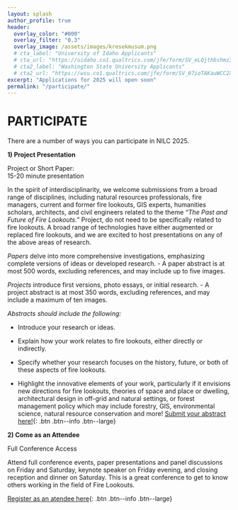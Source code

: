 ```yaml
---
layout: splash
author_profile: true
header:
  overlay_color: "#000"
  overlay_filter: "0.3"
  overlay_image: /assets/images/kresekmusum.png
  # cta_label: "University of Idaho Applicants"
  # cta_url: "https://uidaho.co1.qualtrics.com/jfe/form/SV_eLQjthbshmz3bNz"
  # cta2_label: "Washington State University Applicants"
  # cta2_url: "https://wsu.co1.qualtrics.com/jfe/form/SV_07ioTAKauWCC2X3"
excerpt: "Applications for 2025 will open soon"
permalink: "/participate/"
---
```


# **PARTICIPATE**

There are a number of ways you can participate in NILC 2025\.

**1\) Project Presentation**

Project or Short Paper:   
15-20 minute presentation

In the spirit of interdisciplinarity, we welcome submissions from a broad range of disciplines, including natural resources professionals, fire managers, current and former fire lookouts, GIS experts, humanities scholars, architects, and civil engineers related to the theme *“The Past and Future of Fire Lookouts.”* Project, do not need to be specifically related to fire lookouts. A broad range of technologies have either augmented or replaced fire lookouts, and we are excited to host presentations on any of the above areas of research. 

*Papers* delve into more comprehensive investigations, emphasizing complete versions of ideas or developed research. \- A paper abstract is at most 500 words, excluding references, and may include up to five images. 

*Projects* introduce first versions, photo essays, or initial research. \- A project abstract is at most 350 words, excluding references, and may include a maximum of ten images.

*Abstracts should include the following:*

* Introduce your research or ideas.

* Explain how your work relates to fire lookouts, either directly or indirectly.

* Specify whether your research focuses on the history, future, or both of these aspects of fire lookouts.

* Highlight the innovative elements of your work, particularly if it envisions new directions for fire lookouts, theories of space and place or dwelling, architectural design in off-grid and natural settings, or forest management policy which may include forestry, GIS, environmental science, natural resource conservation and more!
[Submit your abstract here!](../join/){: .btn .btn--info .btn--large}

**2\) Come as an Attendee**

Full Conference Access

Attend full conference events, paper presentations and panel discussions on Friday and Saturday, keynote speaker on Friday evening, and closing reception and dinner on Saturday. This is a great conference to get to know others working in the field of Fire Lookouts.

[Register as an atendee here](../join/){: .btn .btn--info .btn--large}
